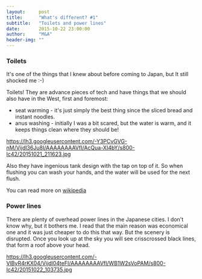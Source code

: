 ```yaml
---
layout:     post
title:      "What's different? #1"
subtitle:   "Toilets and power lines"
date:       2015-10-22 23:00:00
author:     "M&A"
header-img: ""
---
```


### Toilets

It's one of the things that I knew about before coming to Japan, but It still shocked me :-)

Toilets! They are advance pieces of tech and have things that we should also have in the West, first and foremost:

- seat warming - it's just simply the best thing since the sliced bread and instant noodles.
- anus washing - initially I was a bit scared, but the water is warm, and it keeps things clean where they should be!

https://lh3.googleusercontent.com/-Y3PCvGVG-nM/Vijdl36Ju8I/AAAAAAAAVfI/AcQua-XI4bY/s800-Ic42/20151021_211623.jpg

Also they have ingenious tank design with the tap on top of it.
So when flushing you can wash your hands, and the water will be used for the next flush.

You can read more on [wikipedia](https://en.wikipedia.org/wiki/Toilets_in_Japan)

### Power lines

There are plenty of overhead power lines in the Japanese cities. I don't know why, but it bothers me.
I read that the main reason was economical one and it was just cheaper to do this that way.
But the scenery is disrupted. Once you look up at the sky you will see crisscrossed black lines, that form a roof above your head.

https://lh3.googleusercontent.com/-VlByR4rKX04/Vijdl04teFI/AAAAAAAAVfI/WB1W2sVoPAM/s800-Ic42/20151022_103735.jpg
